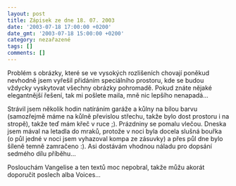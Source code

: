 ```yaml
---
layout: post
title: Zápisek ze dne 18. 07. 2003
date: '2003-07-18 17:00:00 +0200'
date_gmt: '2003-07-18 15:00:00 +0200'
category: nezařazené
tags: []
comments: []
---
```

<p>Problém s obrázky, které se ve vysokých rozlišeních chovají poněkud nevhodně jsem vyřešil   přidáním speciálního prostoru, kde se budou vždycky vyskytovat všechny obrázky pohromadě.   Pokud znáte nějaké elegantnější řešení, tak mi pošlete maila, mně nic lepšího nenapadá...</p>
<p>Strávil jsem několik hodin natíráním garáže a kůlny na bílou barvu (samozřejmě máme   na kůlně převislou střechu, takže bylo dost prostoru i na stropě), takže teď mám křeč   v ruce ;). Prázdniny se pomalu vlečou. Dneska jsem mával na letadla do mraků, protože v noci byla   docela slušná bouřka (o půl jedné v noci jsem vyhazoval kompa ze zásuvky) a přes půl dne bylo   šíleně temně zamračeno :). Asi dostávám vhodnou náladu pro dopsání sedmého dílu příběhu...</p>
<p>Poslouchám Vangelise a ten textů moc nepobral, takže můžu akorát doporučit poslech alba Voices...</p>
